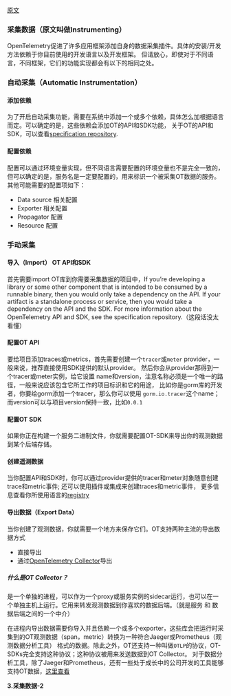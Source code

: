 [原文][src]
### 采集数据（原文叫做Instrumenting）
OpenTelemetry促进了许多应用框架添加自身的数据采集插件。具体的安装/开发方法依赖于你目前使用的开发语言以及开发框架。
但请放心，即使对于不同语言，不同框架，它们的功能实现都会有以下的相同之处。

### 自动采集（Automatic Instrumentation）
#### 添加依赖
为了开启自动采集功能，需要在系统中添加一个或多个依赖，具体怎么加根据语言而定。可以确定的是，这些依赖会添加OT的API和SDK功能，
关于OT的API和SDK，可以查看[specification repository][spec-repo].

#### 配置依赖
配置可以通过环境变量实现，但不同语言需要配置的环境变量也不是完全一致的，但可以确定的是，服务名是一定要配置的，用来标识一个被采集OT数据的服务。
其他可能需要的配置项如下：
- Data source 相关配置
- Exporter 相关配置
- Propagator 配置
- Resource 配置

### 手动采集
#### 导入（Import） OT API和SDK
首先需要import OT库到你需要采集数据的项目中，If you’re developing a library or some other component that is intended to be consumed
by a runnable binary, then you would only take a dependency on the API. If your artifact is a standalone process or service, 
then you would take a dependency on the API and the SDK. For more information about the OpenTelemetry API and SDK, 
see the specification repository.（这段话没太看懂）

#### 配置OT API
要给项目添加traces或metrics，首先需要创建一个`tracer`或`meter` provider，一般来说，推荐直接使用SDK提供的默认provider。
然后你会从provider那得到一个tracer或meter实例，给它设置 name和version，注意名称必须是一个唯一的路径，一般来说应该包含它所工作的项目标识和它的用途，
比如你是gorm库的开发者，你要给gorm添加一个tracer，那么你可以使用 `gorm.io.tracer`这个name；而version可以与项目version保持一致，比如`0.0.1`

#### 配置OT SDK
如果你正在构建一个服务二进制文件，你就需要配置OT-SDK来导出你的观测数据到某个后端存储。

#### 创建遥测数据
当你配置API和SDK时，你可以通过provider提供的tracer和meter对象随意创建trace和metric事件; 还可以使用插件或集成来创建traces和metric事件，
更多信息查看你所使用语言的[registry][registry]

#### 导出数据（Export Data）
当你创建了观测数据，你就需要一个地方来保存它们。OT支持两种主流的导出数据方式
- 直接导出
- 通过[OpenTelemetry Collector][Collector]导出
##### 什么是OT Collector？
是一个单独的进程，可以作为一个proxy或服务实例的sidecar运行，也可以在一个单独主机上运行。它用来转发观测数据到你喜欢的数据后端。（就是服务 和 数据后端之间的一个中介）

在进程内导出数据需要你导入并且依赖一个或多个exporter，这些库会把运行时采集到的OT观测数据（span，metric）转换为一种符合Jaeger或Prometheus（观测数据分析工具）
格式的数据。除此之外，OT还支持一种叫做`OTLP`的协议，OT-SDKs完全支持这种协议；这种协议被用来发送数据到OT Collector。
对于数据分析工具，除了Jaeger和Prometheus，还有一些处于成长中的公司开发的工具能够支持OT数据，[这里查看][growing-inc]

**3.采集数据-2**

[src]: https://opentelemetry.io/docs/concepts/instrumenting/
[spec-repo]: https://github.com/open-telemetry/opentelemetry-specification
[registry]: https://opentelemetry.io/registry
[Collector]: https://opentelemetry.io/docs/collector
[growing-inc]: https://opentelemetry.io/vendors